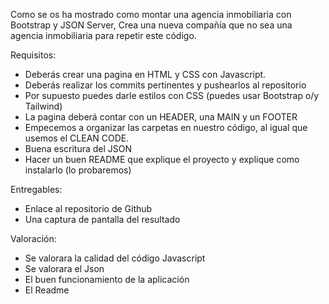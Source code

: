Como se os ha mostrado como montar una agencia inmobiliaria con Bootstrap y JSON Server, Crea una nueva compañía que no sea una agencia inmobiliaria para repetir este código.

Requisitos:

- Deberás crear una pagina en HTML y CSS con Javascript.
- Deberás realizar los commits pertinentes y pushearlos al repositorio
- Por supuesto puedes darle estilos con CSS (puedes usar Bootstrap o/y Tailwind)
- La pagina deberá contar con un HEADER, una MAIN y un FOOTER
- Empecemos a organizar las carpetas en nuestro código, al igual que usemos el CLEAN CODE.
- Buena escritura del JSON
- Hacer un buen README que explique el proyecto y explique como instalarlo (lo probaremos)


Entregables:

- Enlace al repositorio de Github
- Una captura de pantalla del resultado

Valoración:

- Se valorara la calidad del código Javascript
- Se valorara el Json
- El buen funcionamiento de la aplicación
- El Readme
